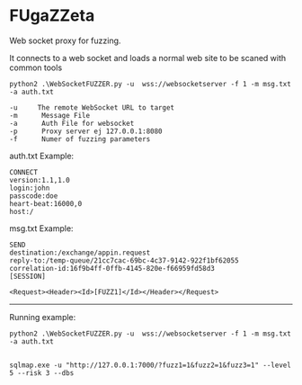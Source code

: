 # FUgaZZeta

Web socket proxy for fuzzing.

It connects to a web socket and loads a normal web site to be scaned with common tools

    python2 .\WebSocketFUZZER.py -u  wss://websocketserver -f 1 -m msg.txt -a auth.txt

    -u     The remote WebSocket URL to target
    -m      Message File
    -a      Auth File for websocket
    -p      Proxy server ej 127.0.0.1:8080
    -f      Numer of fuzzing parameters


auth.txt Example:


    CONNECT
    version:1.1,1.0
    login:john
    passcode:doe
    heart-beat:16000,0
    host:/



msg.txt Example:

    SEND
    destination:/exchange/appin.request
    reply-to:/temp-queue/21cc7cac-69bc-4c37-9142-922f1bf62055
    correlation-id:16f9b4ff-0ffb-4145-820e-f66959fd58d3
    [SESSION]

    <Request><Header><Id>[FUZZ1]</Id></Header></Request>
_______________________________________________________________________

Running example:


    python2 .\WebSocketFUZZER.py -u  wss://websocketserver -f 1 -m msg.txt -a auth.txt


    sqlmap.exe -u "http://127.0.0.1:7000/?fuzz1=1&fuzz2=1&fuzz3=1" --level 5 --risk 3 --dbs


[logo]: Change "Screenshot"

